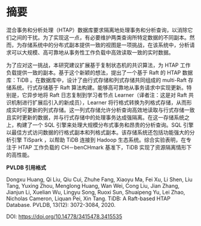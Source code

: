 # 摘要

混合事务和分析处理（HTAP）数据库要求隔离地处理事务和分析查询，以消除它们之间的干扰。为了实现这一点，有必要维护两类查询所特定数据的不同副本。然而，为存储系统中的分布式副本提供一致的视图是一项挑战，在该系统中，分析请求可以大规模、高可靠地从事务性工作负载中高效读取一致的实时数据。

为了应对这一挑战，本研究建议扩展基于复制状态机的共识算法，为 HTAP 工作负载提供一致的副本。基于这个新颖的想法，提出了一个基于 Raft 的 HTAP 数据库：TiDB 。在数据库中，设计了由行式存储和列式存储共同组成的 multi-Raft 存储系统。行式存储基于 Raft 算法构建。能够高可靠地从事务请求中实现更新。特别是，它异步地将 Raft 日志复制到学习者节点 Learner（译者注：这是对 Raft 共识机制进行扩展后引入的新成员），Learner 将行格式转换为列格式存储，从而形成实时可更新的列式存储。这一列式存储允许分析查询高效地读取与行式存储一致且实时更新的数据，并与行式存储中的处理事务达成强隔离。在这一存储系统之上，构建了一个 SQL 引擎来处理大规模分布式事务和昂贵的分析查询。SQL 引擎以最佳方式访问数据的行格式副本和列格式副本。该存储系统还包括功能强大的分析引擎 TiSpark ，以帮助 TiDB 连接到 Hadoop 生态系统。综合实验表明，在专注于 HTAP 工作负载的 CH－benCHmark 基准下，TiDB 实现了资源隔离情形下的高性能。

**PVLDB 引用格式**

Dongxu Huang, Qi Liu, Qiu Cui, Zhuhe Fang, Xiaoyu Ma, Fei Xu, Li Shen, Liu Tang, Yuxing Zhou, Menglong Huang, Wan Wei, Cong Liu, Jian Zhang, Jianjun Li, Xuelian Wu, Lingyu Song, Ruoxi Sun, Shuaipeng Yu, Lei Zhao, Nicholas Cameron, Liquan Pei, Xin Tang. TiDB: A Raft-based HTAP Database. PVLDB, 13(12): 3072-3084, 2020.

DOI: https://doi.org/10.14778/3415478.3415535
